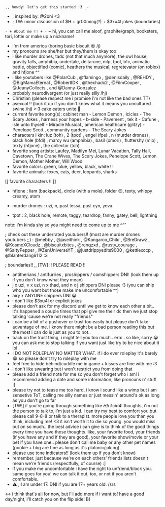 ` ,, howdy! let's get this started :3 _- `

- ; inspired by: @2oni <3
- ; TW: minor discussion of $H + gr00ming(?) + $3xu4l jokes (boundaries)

` - + About me !! + - `
~ hi, you can call me aloof, graphite/graph, booksters, tori, lottie or make up a nickname!

- i'm from america (boring basic biscuit 😒 /j)
- my pronouns are she/her but they/them is okay too
- i like murder drones, tadc (not that much anymore), the owl house, gravity falls, amphibia, undertale, deltarune, mlp, tpot, bfc, animatic battle, objectified (comic), heathers the musical, regretevator (on roblox) and hfjone ^^
- i like youtubers like @PolarCub , @flamingo , @denisdaily , @REHDY , @BigMamaEternal , @RobertIDK , @thechadx2 , @FilmCooper , @JeanyCollects , and @Danny-Gonzalez 
- probably neurodivergent (or just really silly /hj)
- Christian (please respect me i promise i'm not like the bad ones TT)
- asexual !! (look it up if you don't know what it means you uncultured swine /hj) >:3 cake eaters unite 🙌 
- current favorite song(s): cabinet man - Lemon Demon , icicles - The Scary Jokes , harness your hopes - b-side - Pavement , tek it - Cafune , isle unto thyself - Miracle Musical , american healthcare (glitzy) - Penelope Scott , community gardens - The Scary Jokes
- characters i kin: luz (toh) , 2 (tpot) , engel (fpe) , n (murder drones) , black hole (bfdi) , marcy wu (amphibia) , basil (omori) , fluttershy (mlp) , texty (hfjone) , the collector (toh) 
- favorite song artists: Laufey, Madilyn Mei, Lunar Vacation, Tally Hall, Cavetown, The Crane Wives, The Scary Jokes, Penelope Scott, Lemon Demon, Mother Mother, Will Wood
- favorite colors: green, blue, yellow, black, white !!
- favorite animals: foxes, cats, deer, leopards, sharks

[] favorite characters !! []
>
- hfjone : liam (backpack), circle (with a mole), folder 😍, texty, whippy creamy, atom
>
- murder drones : uzi, n, past tessa, past cyn, yeva
>
- tpot : 2, black hole, remote, taggy, teardrop, fanny, gatey, bell, lightning


note: i'm kinda shy so you might need to come up to me ^^"

; check out these underrated youtubers!! (most are murder drones youtubers ;;) : @mebby , @jaseithink , @Kangaroo_Child , @BreDrawz , @KosmoXCloudz , @biscuitxbites , @renqzxd , @rusty_courage , @SaltyPepper , @ZenUniverseYT , @justdrippyedits9000 , @kettlexccp , @blanterdang6112 :3

; boundaries!! ,, [TW] !! PLEASE READ !!
- antitherians / antifurries , proshippers / comshippers DNI! (look them up if you don't know what they mean)
- j x uzi, v x uzi, n x thad, and n x j shippers DNI please :3 (you can ship who you want but those make me uncomfortable ^^)
- airy x ANYONE shippers DNI 😭
- i don't like $3xu4l or explicit jokes
- please don't ask for my discord until we get to know each other a bit.. it's happened a couple times that ppl give me their dc then we just stop talking 'cause we're not really "friends"
- i can be a bit of a pushover or trust too easily but please don't take advantage of me. i know there might be a bad person reading this but the most i can do is just as you to not..
- back on the trust thing, i might tell you too much.. erm.. so like, sorry 😭 you can ask me to stop talking if you want just like try to be nice about it lol
- I DO NOT ROLEPLAY NO MATTER WHAT. if i do ever roleplay it's barely 😭 so please don't try to roleplay with me
- feel free to hide behind/cuddle me in game + kisses are fine with me :3
- i don't like swearing but i won't restrict you from doing that
- please add a friend note for me so you don't forget who i am! i recommend adding a date and some information, like pronouns n' stuff :]
- please try not to tease me too hard, i know i sound like a wimp but i am sensetive ToT, calling me silly names or just messin' around's ok as long as you don't go to far
- [TW!] if you're going through something like $H/$u1cid4l thoughts, i'm not the person to talk to, i'm just a kid. i can try my best to comfort you but please call 9-8-8 or talk to a  therapist. more people love you than you think, including me! <3 it isn't worth it to die so young. you would miss out on so much.. the best advice i can give is to think of the good things every time you have those thoughts. like, your favorite food, your friends (if you have any and if they are good), your favorite show/movie or your pet if you have one.. 
please don't call me baby or any other pet names (pookie + bbg are fine as long as it's platonic/joking)
- please use tone indicators!! (look them up if you don't know)
- remember. just because we're on each others' friends lists doesn't mean we're friends (respectfully, of course) :]
- if you make me uncomfortable i have the right to unfriend/block you. same goes for you! we can talk it out, too, or not if you aren't comfortable.
- ⚠️ ; I am under 17. DNI if you are 17+ years old. /srs

<-> i think that's all for now, but i'll add more if i want to! have a good day/night, i'll catch you on the flip side! B)

<!---
2al00f/2al00f is a ✨ special ✨ repository because its `README.md` (this file) appears on your GitHub profile.
You can click the Preview link to take a look at your changes.
--->
